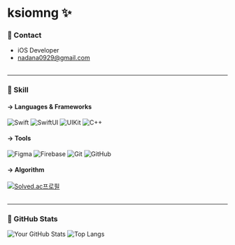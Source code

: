 # ksiomng ✨
### 🌱 Contact
- iOS Developer
- nadana0929@gmail.com <br><br>

---
### 🌱 Skill
#### → Languages & Frameworks
![Swift](https://img.shields.io/badge/Swift-F05138?style=flat&logo=swift&logoColor=white)
![SwiftUI](https://img.shields.io/badge/SwiftUI-000000?style=flat&logo=swift&logoColor=white)
![UIKit](https://img.shields.io/badge/UIKit-2396F3?style=flat&logo=swift&logoColor=white)
![C++](https://img.shields.io/badge/C++-00599C?style=flat&logo=cplusplus&logoColor=white) <br>

#### → Tools
![Figma](https://img.shields.io/badge/Figma-E4405F?style=flat&logo=figma&logoColor=white)
![Firebase](https://img.shields.io/badge/Firebase-FFCA28?style=flat&logo=firebase&logoColor=white)
![Git](https://img.shields.io/badge/Git-F05032?style=flat&logo=git&logoColor=white)
![GitHub](https://img.shields.io/badge/GitHub-181717?style=flat&logo=github&logoColor=white) <br>

#### → Algorithm
[![Solved.ac프로필](http://mazassumnida.wtf/api/generate_badge?boj=nadana0929)](https://solved.ac/nadana0929)<br><br>

---
### 🌱 GitHub Stats
![Your GitHub Stats](https://github-readme-stats.vercel.app/api?username=ksiomng&show_icons=true&theme=radical)
![Top Langs](https://github-readme-stats.vercel.app/api/top-langs/?username=ksiomng&layout=compact&theme=radical)


<!--
**ksiomng0929/ksiomng0929** is a ✨ _special_ ✨ repository because its `README.md` (this file) appears on your GitHub profile.

Here are some ideas to get you started:

- 🔭 I’m currently working on ...
- 🌱 I’m currently learning ...
- 👯 I’m looking to collaborate on ...
- 🤔 I’m looking for help with ...
- 💬 Ask me about ...
- 📫 How to reach me: ...
- 😄 Pronouns: ...
- ⚡ Fun fact: ...
-->

